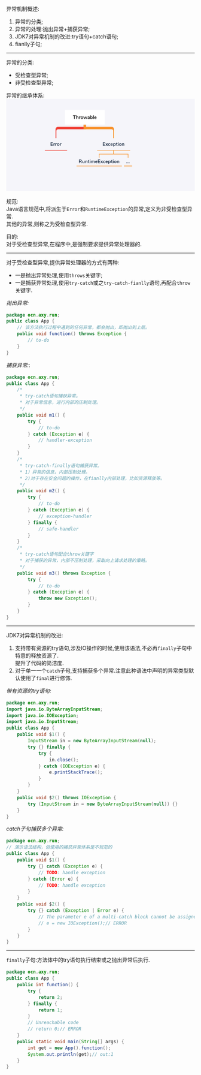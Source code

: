 异常机制概述:  
1. 异常的分类;  
1. 异常的处理:抛出异常+捕获异常;  
1. JDK7对异常机制的改进:try语句+catch语句;  
1. fianlly子句;  

---

异常的分类:
- 受检查型异常;  
- 非受检查型异常;  

异常的继承体系:  
![](assets/markdown-img-paste-20191212103524798.png)  

规范:  
Java语言规范中,将派生于`Error`和`RuntimeException`的异常,定义为非受检查型异常.  
其他的异常,则称之为受检查型异常.  

目的:  
对于受检查型异常,在程序中,是强制要求提供异常处理器的.  

---

对于受检查型异常,提供异常处理器的方式有两种:  
- 一是抛出异常处理,使用`throws`关键字;  
- 一是捕获异常处理,使用`try-catch`或之`try-catch-fianlly`语句,再配合`throw`关键字.  

_抛出异常:_  
```java
package ocn.axy.run;
public class App {
	// 该方法执行过程中遇到的任何异常，都会抛出，即抛出到上层。
	public void function() throws Exception {
		// to-do
	}
}
```  

_捕获异常:_:  
```java
package ocn.axy.run;
public class App {
	/*
	 * try-catch语句捕获异常。
	 * 对于异常信息，进行内部的压制处理。
	 */
	public void m1() {
		try {
			// to-do
		} catch (Exception e) {
			// handler-exception
		}
	}
	/*
	 * try-catch-finally语句捕获异常。
	 * 1）异常的信息，内部压制处理。
	 * 2)对于存在安全问题的操作，在fianlly内部处理，比如资源释放等。
	 */
	public void m2() {
		try {
			// to-do
		} catch (Exception e) {
			// exception-handler
		} finally {
			// safe-handler
		}
	}
	/*
	 * try-catch语句配合throw关键字
	 * 对于捕获的异常，内部不压制处理，采取向上请求处理的策略。
	 */
	public void m3() throws Exception {
		try {
			// to-do
		} catch (Exception e) {
			throw new Exception();
		}
	}
}
```  

---

JDK7对异常机制的改进:  
1. 支持带有资源的try语句,涉及IO操作的时候,使用该语法,不必再`finally`子句中特意的释放资源了.  
   提升了代码的简洁度.  
1. 对于单一一个`catch`子句,支持捕获多个异常.注意此种语法中声明的异常类型默认使用了`final`进行修饰.  

_带有资源的try语句:_  
```java
package ocn.axy.run;
import java.io.ByteArrayInputStream;
import java.io.IOException;
import java.io.InputStream;
public class App {
	public void $1() {
		InputStream in = new ByteArrayInputStream(null);
		try {} finally {
			try {
				in.close();
			} catch (IOException e) {
				e.printStackTrace();
			}
		}
	}
	public void $2() throws IOException {
		try (InputStream in = new ByteArrayInputStream(null)) {}
	}
}
```  

_catch子句捕获多个异常:_  
```java
package ocn.axy.run;
// 演示语法结构，但使用的捕获异常体系是不规范的
public class App {
	public void $1() {
		try {} catch (Exception e) {
			// TODO: handle exception
		} catch (Error e) {
			// TODO: handle exception
		}
	}
	public void $2() {
		try {} catch (Exception | Error e) {
			// The parameter e of a multi-catch block cannot be assigned
			// e = new IOException();// ERROR
		}
	}
}
```  

---

`finally`子句:方法体中的try语句执行结束或之抛出异常后执行.  
```java
package ocn.axy.run;
public class App {
	public int function() {
		try {
			return 2;
		} finally {
			return 1;
		}
		// Unreachable code
		// return 0;// ERROR
	}
	public static void main(String[] args) {
		int get = new App().function();
		System.out.println(get);// out:1
	}
}
```  
